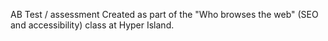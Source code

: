 AB Test / assessment
Created as part of the "Who browses the web" (SEO and accessibility) class at Hyper Island.
